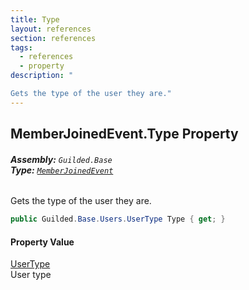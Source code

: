 ```yaml
---
title: Type
layout: references
section: references
tags:
  - references
  - property
description: "

Gets the type of the user they are."
---
```


## MemberJoinedEvent.Type Property
###### **Assembly:** `Guilded.Base`<br/>**Type:** [`MemberJoinedEvent`](MemberJoinedEvent.md 'Guilded.Base.Events.MemberJoinedEvent')

Gets the type of the user they are.

```csharp
public Guilded.Base.Users.UserType Type { get; }
```

#### Property Value
[UserType](UserType.md 'Guilded.Base.Users.UserType')  
User type